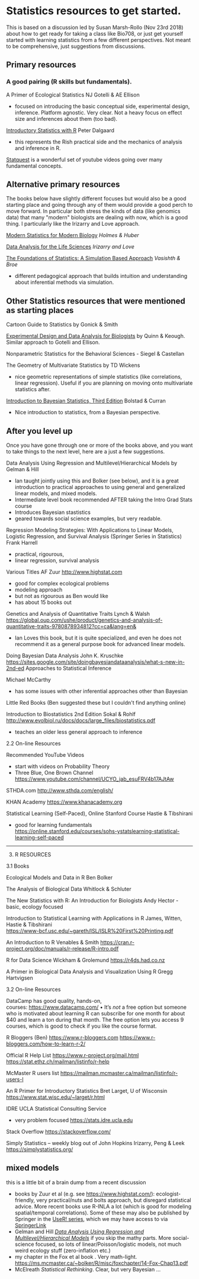 # Statistics resources to get started.

This is based on a discussion led by Susan Marsh-Rollo (Nov 23rd 2018) about how to get ready for taking a class like Bio708, or just get yourself started with learning statistics from a few different perspectives. Not meant to be comprehensive, just suggestions from discussions.


## Primary resources

### A good pairing (R skills but fundamentals).
A Primer of Ecological Statistics
	NJ Gotelli & AE Ellison
- focused on introducing the basic conceptual side, experimental design, inference. Platform agnostic. Very clear. Not a heavy focus on effect size and inferences about them (too bad).

 [Introductory Statistics with R](http://www.academia.dk/BiologiskAntropologi/Epidemiologi/PDF/Introductory_Statistics_with_R__2nd_ed.pdf)
	Peter Dalgaard
- this represents the Rish practical side and the mechanics of analysis and inference in R.

[Statquest](https://statquest.org/video-index/) is a wonderful set of youtube videos going over many fundamental concepts.

## Alternative primary resources
The books below have slightly different focuses but would also be a good starting place and going through any of them would provide a good perch to move forward. In particular both stress the kinds of data (like genomics data) that many "modern" biologists are dealing with now, which is a good thing. I particularly like the Irizarry and Love approach.

[Modern Statistics for Modern Biology](http://web.stanford.edu/class/bios221/book/) *Holmes & Huber*

[Data Analysis for the Life Sciences](https://leanpub.com/dataanalysisforthelifesciences/)
 *Irizarry and Love*
 
 [The Foundations of Statistics: A Simulation Based Approach](https://link.springer.com/book/10.1007%2F978-3-642-16313-5)
*Vasishth & Broe*
- different pedagogical approach that builds intuition and understanding about inferential methods via simulation. 

## Other Statistics resources that were mentioned as starting places

Cartoon Guide to Statistics by Gonick & Smith

[Experimental Design and Data Analysis for Biologists](https://www2.ib.unicamp.br/profs/fsantos/apostilas/Quinn%20&%20Keough.pdf)
by Quinn & Keough. Similar approach to Gotelli and Ellison.

Nonparametric Statistics for the Behavioral Sciences - Siegel & Castellan

The Geometry of Multivariate Statistics by TD Wickens
- nice geometric representations of simple statistics (like correlations, linear regression). Useful if you are planning on moving onto multivariate statistics after.
	
[Introduction to Bayesian Statistics, Third Edition](https://onlinelibrary.wiley.com/doi/book/10.1002/9781118593165)
Bolstad & Curran
- Nice introduction to statistics, from a Bayesian perspective. 

## After you level up

Once you have gone through one or more of the books above, and you want to take things to the next level, here are a just a few suggestions.


Data Analysis Using Regression and Multilevel/Hierarchical Models by Gelman & Hill
- 	Ian taught jointly using this and Bolker (see below), and it is a great introduction to practical approaches to using general and generalized linear models, and mixed models.
-	Intermediate level book recommended AFTER taking the Intro Grad Stats course
-	Introduces Bayesian stastistics
-	geared towards social science examples, but very readable.


Regression Modeling Strategies: With Applications to Linear Models, Logistic Regression, and Survival Analysis (Springer Series in Statistics)
Frank Harrell
-	practical, rigourous, 
-	linear regression, survival analysis


Various Titles 
	AF Zuur
http://www.highstat.com
-	good for complex ecological problems
-	modeling approach
-	but not as rigourous as Ben would like 
-	has about 15 books out


Genetics and Analysis of Quantitative Traits
Lynch & Walsh
https://global.oup.com/ushe/product/genetics-and-analysis-of-quantitative-traits-9780878934812?cc=ca&lang=en&
- Ian Loves this book, but it is quite specialized, and even he does not recommend it as a general purpose book for advanced linear models.




Doing Bayesian Data Analysis
	John K. Kruschke
https://sites.google.com/site/doingbayesiandataanalysis/what-s-new-in-2nd-ed
Approaches to Statistical Inference

Michael McCarthy
-	has some issues with other inferential approaches other than Bayesian

Little Red Books (Ben suggested these but I couldn't find anything online)


Introduction to Biostatistics 2nd Edition
	Sokal & Rohlf
http://www.evolbiol.ru/docs/docs/large_files/biostatistics.pdf
-	teaches an older less general approach to inference


2.2  On-line Resources

Recommended YouTube Videos
-	start with videos on Probability Theory
-	Three Blue, One Brown Channel  https://www.youtube.com/channel/UCYO_jab_esuFRV4b17AJtAw


STHDA.com 
http://www.sthda.com/english/


KHAN Academy
https://www.khanacademy.org


Statistical Learning (Self-Paced), Online Stanford Course
	Hastie & Tibshirani
-	good for learning fundamentals
https://online.stanford.edu/courses/sohs-ystatslearning-statistical-learning-self-paced

- - - - - - - - - - - - - - - - - - - - - - - - - - - - - -

3.  R RESOURCES

3.1  Books

Ecological Models and Data in R
	Ben Bolker


The Analysis of Biological Data
Whitlock & Schluter


The New Statistics with R: An Introduction for Biologists
Andy Hector
	- basic, ecology focused

Introduction to Statistical Learning with Applications in R
	James, Witten, Hastie & Tibshirani 	
https://www-bcf.usc.edu/~gareth/ISL/ISLR%20First%20Printing.pdf

	
An Introduction to R
	Venables  & Smith
https://cran.r-project.org/doc/manuals/r-release/R-intro.pdf


R for Data Science
	Wickham & Grolemund
https://r4ds.had.co.nz


A Primer in Biological Data Analysis and Visualization Using R
	Gregg Hartvigsen


3.2  On-line Resources

DataCamp has good quality, hands-on, courses: https://www.datacamp.com/
•	It’s _not_ a free option but someone who is motivated about learning R can subscribe for one month for about $40 and learn a ton during that month. The free option lets you access 9 courses, which is good to check if you like the course format. 

R Bloggers (Ben)
https://www.r-bloggers.com
https://www.r-bloggers.com/how-to-learn-r-2/


Official R Help List 
https://www.r-project.org/mail.html
https://stat.ethz.ch/mailman/listinfo/r-help


McMaster R users list
https://mailman.mcmaster.ca/mailman/listinfo/r-users-l


An R Primer for Introductory Statistics
	Bret Larget, U of Wisconsin
https://www.stat.wisc.edu/~larget/r.html


IDRE UCLA Statistical Consulting Service 
-	very problem focused
https://stats.idre.ucla.edu


Stack Overflow
https://stackoverflow.com/


Simply Statistics – weekly blog out of John Hopkins
	Irizarry, Peng & Leek
https://simplystatistics.org/


## mixed models

this is a little bit of a brain dump from a recent discussion

- books by Zuur et al (e.g. see https://www.highstat.com/): ecologist-friendly, very practical/nuts and bolts approach, but disregard statistical advice. More recent books use R-INLA a lot (which is good for modeling spatial/temporal correlations). Some of these may also be published by Springer in the [UseR! series](https://www.springer.com/series/6991), which we may have access to via [SpringerLink](https://link.springer.com/search?facet-series=%226991%22&facet-content-type=%22Book%22)
- Gelman and Hill *[Data Analysis Using Regression and Multilevel/Hierarchical Models](http://www.stat.columbia.edu/~gelman/arm/)* if you skip the mathy parts. More social-science focused, so lots of linear/Poisson/logistic models, not much weird ecology stuff (zero-inflation etc.)
- my chapter in the Fox et al book . Very math-light. https://ms.mcmaster.ca/~bolker/R/misc/foxchapter/14-Fox-Chap13.pdf
- McElreath _Statistical Rethinking_. Clear, but very Bayesian ...












